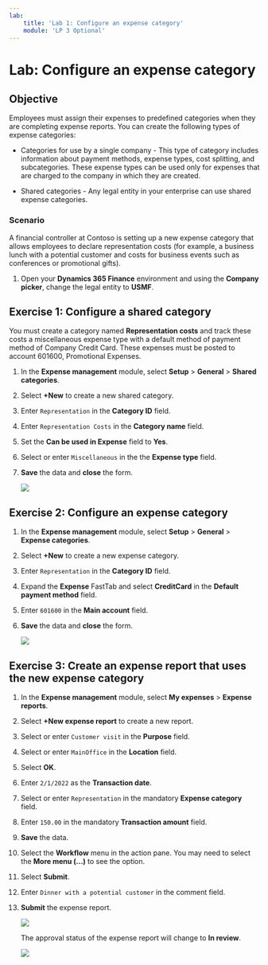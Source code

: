 ```yaml
---
lab:
    title: 'Lab 1: Configure an expense category'
    module: 'LP 3 Optional'
---
```


# Lab: Configure an expense category 

## Objective

Employees must assign their expenses to predefined categories when they are completing expense reports. You can create the following types of expense categories:

- Categories for use by a single company - This type of category includes information about payment methods, expense types, cost splitting, and subcategories. These expense types can be used only for expenses that are charged to the company in which they are created.

- Shared categories - Any legal entity in your enterprise can use shared expense categories.

### Scenario 

A financial controller at Contoso is setting up a new expense category that allows employees to declare representation costs (for example, a business lunch with a potential customer and costs for business events such as conferences or promotional gifts).

1.  Open your **Dynamics 365 Finance** environment and using the **Company picker**, change the legal entity to **USMF**. 


## Exercise 1: Configure a shared category 

You must create a category named **Representation costs** and track these costs a miscellaneous expense type with a default method of payment method of Company Credit Card. These expenses must be posted to account 601600, Promotional Expenses.

1.  In the **Expense management** module, select **Setup** > **General** > **Shared categories**. 

2.  Select **+New** to create a new shared category. 

3.  Enter `Representation` in the **Category ID** field. 

4.  Enter `Representation Costs` in the **Category name** field. 

5.  Set the **Can be used in Expense** field to **Yes**. 

6.  Select or enter `Miscellaneous` in the the **Expense type** field. 

7.  **Save** the data and **close** the form. 

    ![](../images/Module_2_Activity_2_-_Create_and_use_an_expense_category_image1.png)


## Exercise 2: Configure an expense category

1.  In the **Expense management** module, select **Setup** > **General** > **Expense categories**. 

2.  Select **+New** to create a new expense category. 

3.  Enter `Representation` in the **Category ID** field. 

4.  Expand the **Expense** FastTab and select **CreditCard** in the **Default payment method** field. 

5.  Enter `601600` in the **Main account** field. 

6.  **Save** the data and **close** the form. 

    ![](../images/Module_2_Activity_2_-_Create_and_use_an_expense_category_image2.png)
 

## Exercise 3: Create an expense report that uses the new expense category

1.  In the **Expense management** module, select **My expenses** > **Expense reports**. 

2.  Select **+New expense report** to create a new report. 

3.  Select or enter `Customer visit` in the **Purpose** field. 

4.  Select or enter `MainOffice` in the **Location** field. 

5.  Select **OK**. 

6.  Enter `2/1/2022` as the **Transaction date**. 

7.  Select or enter `Representation` in the mandatory **Expense category** field. 

8.  Enter `150.00` in the mandatory **Transaction amount** field. 

9.  **Save** the data. 

10. Select the **Workflow** menu in the action pane. You may need to select the **More menu (...)** to see the option. 

11. Select **Submit**. 

12. Enter `Dinner with a potential customer` in the comment field. 

13. **Submit** the expense report. 

    ![](../images/Module_2_Activity_2_-_Create_and_use_an_expense_category_image3.png)

    The approval status of the expense report will change to **In review**. 

    ![](../images/Module_2_Activity_2_-_Create_and_use_an_expense_category_image4.png)

